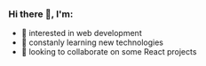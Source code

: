 ### Hi there 👋, I'm:
- 👀 interested in web development
- 🌱 constanly learning new technologies
- 💞️ looking to collaborate on some React projects

<!---
destr1ke/destr1ke is a ✨ special ✨ repository because its `README.md` (this file) appears on your GitHub profile.
You can click the Preview link to take a look at your changes.
--->
